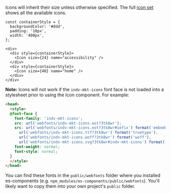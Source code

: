 Icons will inherit their size unless otherwise specified. The full <a href="http://prototypes-wtw.net/media/#indv-mkt-icons" target="blank">icon set</a> shows all the available icons.

```
const containerStyle = {
  backgroundColor: '#ddd',
  padding: '10px',
  width: '400px',
};

<div>
  <div style={containerStyle}>
    <Icon size={24} name="accessibility" />
  </div>
  <div style={containerStyle}>
    <Icon size={48} name="home" />
  </div>
</div>
```

**Note:** Icons will not work if the `indv-mkt-icons` font face is not loaded into a stylesheet prior to using the Icon component. For example:

```html
<head>
  <style>
  @font-face {
    font-family: 'indv-mkt-icons';
    src: url('webfonts/indv-mkt-icons.eot?3tk8wr');
    src: url('webfonts/indv-mkt-icons.eot?3tk8wr#iefix') format('embedded-opentype'),
      url('webfonts/indv-mkt-icons.ttf?3tk8wr') format('truetype'),
      url('webfonts/indv-mkt-icons.woff?3tk8wr') format('woff'),
      url('webfonts/indv-mkt-icons.svg?3tk8wr#indv-mkt-icons') format('svg');
    font-weight: normal;
    font-style: normal;
  }
  </style>
</head>
```

You can find these fonts in the `public/webfonts` folder
where you installed es-components (e.g. `npm_modules/es-components/public/webfonts`). You'll likely want to copy them into your own project's `public` folder.
